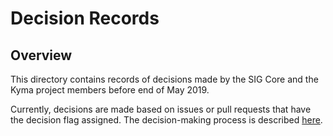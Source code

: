 # Decision Records

## Overview

This directory contains records of decisions made by the SIG Core and the Kyma project members before end of May 2019.

Currently, decisions are made based on issues or pull requests that have the decision flag assigned. The decision-making process is described [here](https://github.com/kyma-project/community/blob/master/governance.md).
 
